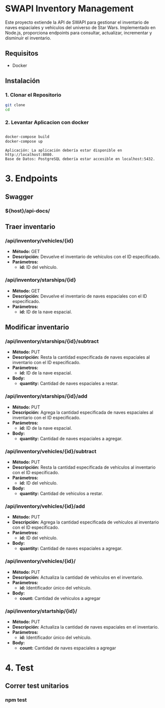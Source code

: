 # SWAPI Inventory Management

Este proyecto extiende la API de SWAPI para gestionar el inventario de naves espaciales y vehículos del universo de Star Wars. Implementado en Node.js, proporciona endpoints para consultar, actualizar, incrementar y disminuir el inventario.

## Requisitos

- Docker

## Instalación

### 1. Clonar el Repositorio

```bash
git clone 
cd 
```


### 2. Levantar Aplicacion con docker
```bash

docker-compose build
docker-compose up
```
```
Aplicación: La aplicación debería estar disponible en http://localhost:8080.
Base de Datos: PostgreSQL debería estar accesible en localhost:5432.
```

# 3. Endpoints

## Swagger
###  ${host}/api-docs/

## Traer inventario

### /api/inventory/vehicles/{id}
* **Método:** GET
* **Descripción:** Devuelve el inventario de vehículos con el ID especificado.
* **Parámetros:**
    * **id:** ID del vehículo.
    

### /api/inventory/starships/{id}
* **Método:** GET
* **Descripción:** Devuelve el inventario de naves espaciales con el ID especificado.
* **Parámetros:**
    * **id:** ID de la nave espacial.


## Modificar inventario

### /api/inventory/starships/{id}/subtract
* **Método:** PUT
* **Descripción:** Resta la cantidad especificada de naves espaciales al inventario con el ID especificado.
* **Parámetros:**
    * **id:** ID de la nave espacial.
* **Body:**
    * **quantity:** Cantidad de naves espaciales a restar.


### /api/inventory/starships/{id}/add
* **Método:** PUT
* **Descripción:** Agrega la cantidad especificada de naves espaciales al inventario con el ID especificado.
* **Parámetros:**
    * **id:** ID de la nave espacial.
* **Body:**
    * **quantity:** Cantidad de naves espaciales a agregar.

### /api/inventory/vehicles/{id}/subtract
* **Método:** PUT
* **Descripción:** Resta la cantidad especificada de vehículos al inventario con el ID especificado.
* **Parámetros:**
    * **id:** ID del vehículo.
* **Body:**
    * **quantity:** Cantidad de vehiculos a restar.

### /api/inventory/vehicles/{id}/add
* **Método:** PUT
* **Descripción:** Agrega la cantidad especificada de vehículos al inventario con el ID especificado.
* **Parámetros:**
    * **id:** ID del vehículo.
* **Body:**
    * **quantity:** Cantidad de naves espaciales a agregar.

### /api/inventory/vehicles/{id}/
* **Método:** PUT
* **Descripción:** Actualiza la cantidad de vehículos en el inventario.
* **Parámetros:**
    * **id:** Identificador único del vehículo.
* **Body:**
    * **count:** Cantidad de vehiculos a agregar

### /api/inventory/startship/{id}/
* **Método:** PUT
* **Descripción:** Actualiza la cantidad de naves espaciales en el inventario.
* **Parámetros:**
    * **id:** Identificador único del vehículo.
* **Body:**
    * **count:** Cantidad de naves espaciales a agregar


# 4. Test 
## Correr test unitarios
### npm test




